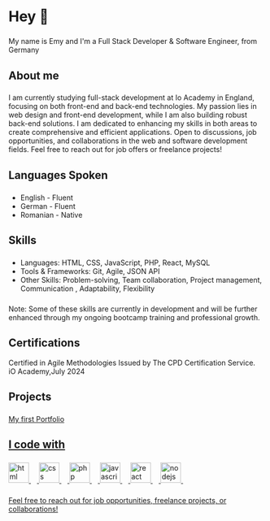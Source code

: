 <head><link href="https://unpkg.com/boxicons@2.1.4/css/boxicons.min.css" rel='stylesheet'></head>
<h1 align="left">Hey 👋</h1>

###

<p align="left">My name is Emy and I'm a Full Stack Developer & Software Engineer, from Germany</p>

###

<h2 align="left">About me</h2>

###

<p align="left">I am currently studying full-stack development at Io Academy in England, focusing on both front-end and back-end technologies. My passion lies in web design and front-end development, while I am also building robust back-end solutions. I am dedicated to enhancing my skills in both areas to create comprehensive and efficient applications. Open to discussions, job opportunities, and collaborations in the web and software development fields. Feel free to reach out for job offers or freelance projects!</p>

###

<h2 align="left">Languages Spoken</h2>

###

<ul>
  <li>English - Fluent</li>
  <li>German - Fluent</li>
  <li>Romanian - Native</li>
</ul>

###

<h2>Skills</h2>

###

<ul>
  <li>Languages: HTML, CSS, JavaScript, PHP, React, MySQL</li>
  <li>Tools & Frameworks: Git, Agile, JSON API</li>
  <li>Other Skills: Problem-solving, Team collaboration, Project management, Communication , Adaptability, Flexibility</li>
</ul>

###

<p>Note: Some of these skills are currently in development and will be further enhanced through my ongoing bootcamp training and professional growth.</p>

<h2>Certifications</h2>

<p>Certified in Agile Methodologies Issued by The CPD Certification Service.<br>
  iO Academy,July 2024</p>

###

<h2>Projects</h2>

###

<p><a href="https://fe-emy.github.io/portofolio/" target="_blank"> My first Portfolio</p>

<h2 align="left">I code with</h2>

###

<div align="left">
  <img src="https://i.pinimg.com/564x/ca/e1/b4/cae1b4f6b223fe5a7bb712b680cffa67.jpg" height="40" alt="html logo"  />
  <img width="12" />
  <img src="https://i.pinimg.com/564x/b7/c2/e5/b7c2e508920a1168b94dea8675fa311d.jpg" height="40" alt="css logo"  />
  <img width="12" />
  <img src="https://i.pinimg.com/564x/f4/06/ef/f406ef95c81461c9516423d785f6757c.jpg" height="40" alt="php logo"  />
  <img width="12" />
  <img src="https://cdn.jsdelivr.net/gh/devicons/devicon/icons/javascript/javascript-original.svg" height="40" alt="javascript logo"  />
  <img width="12" />
  <img src="https://cdn.jsdelivr.net/gh/devicons/devicon/icons/react/react-original.svg" height="40" alt="react logo"  />
  <img width="12" />
  <img src="https://i.pinimg.com/564x/e1/1f/0d/e11f0d2cda0ac2c6fa6e645689f727ae.jpg" height="40" alt="nodejs logo"  />
  <img width="12" />
</div>

###
<p>Feel free to reach out for job opportunities, freelance projects, or collaborations!</p>
